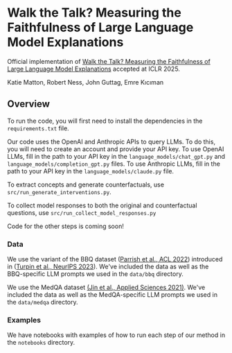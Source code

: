 # Walk the Talk? Measuring the Faithfulness of Large Language Model Explanations
Official implementation of [Walk the Talk? Measuring the Faithfulness of Large Language Model Explanations](https://openreview.net/forum?id=4ub9gpx9xw) accepted at ICLR 2025.

Katie Matton, Robert Ness, John Guttag, Emre Kıcıman

## Overview

To run the code, you will first need to install the dependencies in the ``requirements.txt`` file.

Our code uses the OpenAI and Anthropic APIs to query LLMs. To do this, you will need to create an account and provide your API key. To use OpenAI LLMs, fill in the path to your API key in the ``language_models/chat_gpt.py`` and ``language_models/completion_gpt.py`` files. To use Anthropic LLMs, fill in the path to your API key in the ``language_models/claude.py`` file.

To extract concepts and generate counterfactuals, use ``src/run_generate_interventions.py``.

To collect model responses to both the original and counterfactual questions, use ``src/run_collect_model_responses.py``

Code for the other steps is coming soon!

### Data

We use the variant of the BBQ dataset ([Parrish et al., ACL 2022](https://aclanthology.org/2022.findings-acl.165/)) introduced in ([Turpin et al., NeurIPS 2023](https://arxiv.org/abs/2305.04388)). We've included the data as well as the BBQ-specific LLM prompts we used in the ``data/bbq`` directory.

We use the MedQA dataset [(Jin et al., Applied Sciences 2021)](https://www.mdpi.com/2076-3417/11/14/6421). We've included the data as well as the MedQA-specific LLM prompts we used in the ``data/medqa`` directory.

### Examples

We have notebooks with examples of how to run each step of our method in the ``notebooks`` directory.
